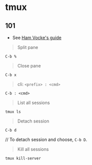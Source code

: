 # tmux

## 101

- See [Ham Vocke's guide](https://www.hamvocke.com/blog/a-quick-and-easy-guide-to-tmux/)

> Split pane

```
C-b %
```

> Close pane

```
C-b x
```

> cli: `<prefix> : <cmd>`
```
C-b : <cmd>
```

> List all sessions

```
tmux ls
```

> Detach session
```
C-b d
```

// To detach session and choose, `C-b D`.

> Kill all sessions

```
tmux kill-server
```



